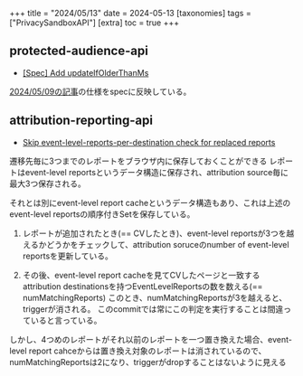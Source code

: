 +++
title = "2024/05/13"
date = 2024-05-13
[taxonomies]
tags = ["PrivacySandboxAPI"]
[extra]
toc = true
+++

## protected-audience-api
* [[Spec] Add updateIfOlderThanMs](https://github.com/WICG/turtledove/commit/42a65c5b9bddd3e16eba661d076a55391f04e59e)

[2024/05/09の記事](@/web-privacy/20240509.md)の仕様をspecに反映している。


## attribution-reporting-api
* [Skip event-level-reports-per-destination check for replaced reports](https://github.com/WICG/attribution-reporting-api/commit/5a2e536d441d02e6127f24b2f34d96189b020c43)

遷移先毎に3つまでのレポートをブラウザ内に保存しておくことができる
レポートはevent-level reportsというデータ構造に保存され、attribution source毎に最大3つ保存される。

それとは別にevent-level report cacheというデータ構造もあり、これは上述のevent-level reportsの順序付きSetを保存している。

1. レポートが追加されたとき(== CVしたとき)、event-level reportsが3つを越えるかどうかをチェックして、attribution soruceのnumber of event-level reportsを更新している。

2. その後、event-level report cacheを見てCVしたページと一致するattribution destinationsを持つEventLevelReportsの数を数える(== numMatchingReports)
このとき、numMatchingReportsが3を越えると、triggerが消される。
このcommitでは常にこの判定を実行することは間違っていると言っている。

しかし、4つめのレポートがそれ以前のレポートを一つ置き換えた場合、event-level report cahceからは置き換え対象のレポートは消されているので、numMatchingReportsは2になり、triggerがdropすることはないように見える

